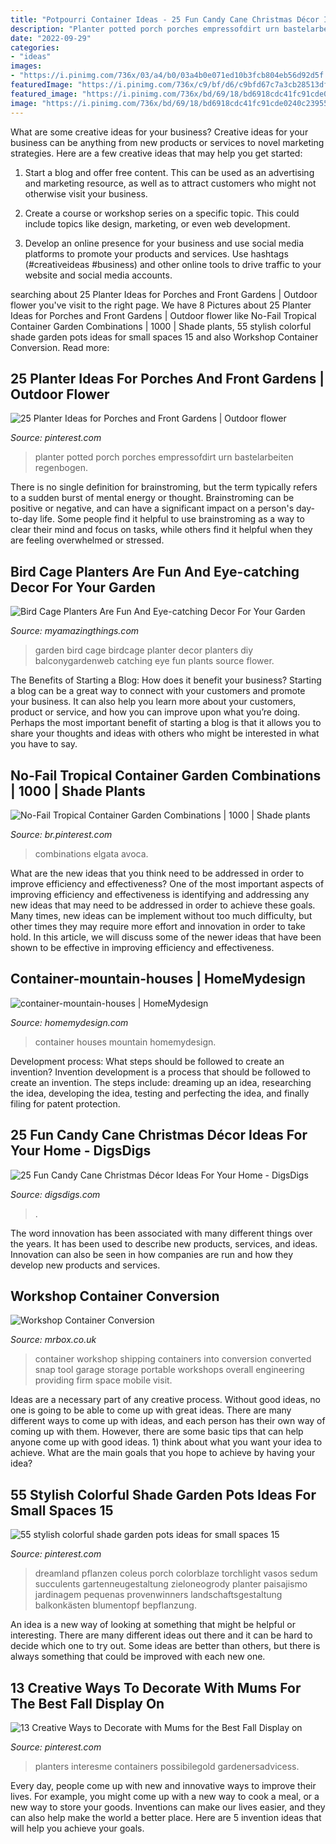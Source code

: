 ```yaml
---
title: "Potpourri Container Ideas - 25 Fun Candy Cane Christmas Décor Ideas For Your Home"
description: "Planter potted porch porches empressofdirt urn bastelarbeiten regenbogen"
date: "2022-09-29"
categories:
- "ideas"
images:
- "https://i.pinimg.com/736x/03/a4/b0/03a4b0e071ed10b3fcb804eb56d92d5f.jpg"
featuredImage: "https://i.pinimg.com/736x/c9/bf/d6/c9bfd67c7a3cb28513df81e056a9396c.jpg"
featured_image: "https://i.pinimg.com/736x/bd/69/18/bd6918cdc41fc91cde0240c23955d94c.jpg"
image: "https://i.pinimg.com/736x/bd/69/18/bd6918cdc41fc91cde0240c23955d94c.jpg"
---
```



What are some creative ideas for your business?
Creative ideas for your business can be anything from new products or services to novel marketing strategies. Here are a few creative ideas that may help you get started:
1. Start a blog and offer free content. This can be used as an advertising and marketing resource, as well as to attract customers who might not otherwise visit your business.

2. Create a course or workshop series on a specific topic. This could include topics like design, marketing, or even web development.

3. Develop an online presence for your business and use social media platforms to promote your products and services. Use hashtags (#creativeideas #business) and other online tools to drive traffic to your website and social media accounts.


	

		
searching about 25 Planter Ideas for Porches and Front Gardens | Outdoor flower you've visit to the right page. We have 8 Pictures about 25 Planter Ideas for Porches and Front Gardens | Outdoor flower like No-Fail Tropical Container Garden Combinations | 1000 | Shade plants, 55 stylish colorful shade garden pots ideas for small spaces 15 and also Workshop Container Conversion. Read more:
		
    
## 25 Planter Ideas For Porches And Front Gardens | Outdoor Flower

<img loading=lazy src="https://i.pinimg.com/736x/bd/69/18/bd6918cdc41fc91cde0240c23955d94c.jpg" onerror="this.onerror=null;this.src='https://tse1.mm.bing.net/th?id=OIP.covVuxhDtB2flZme5wPJBAHaKu&amp;pid=15.1';" alt="25 Planter Ideas for Porches and Front Gardens | Outdoor flower">

_Source: pinterest.com_

>planter potted porch porches empressofdirt urn bastelarbeiten regenbogen. 

	

There is no single definition for brainstroming, but the term typically refers to a sudden burst of mental energy or thought. Brainstroming can be positive or negative, and can have a significant impact on a person's day-to-day life. Some people find it helpful to use brainstroming as a way to clear their mind and focus on tasks, while others find it helpful when they are feeling overwhelmed or stressed.

    
## Bird Cage Planters Are Fun And Eye-catching Decor For Your Garden

<img loading=lazy src="http://myamazingthings.com/wp-content/uploads/2017/06/bird-cage-garden-ideas-11.jpg" onerror="this.onerror=null;this.src='https://tse4.mm.bing.net/th?id=OIP.MkibNDDhH9gPgC1ixvpzagAAAA&amp;pid=15.1';" alt="Bird Cage Planters Are Fun And Eye-catching Decor For Your Garden">

_Source: myamazingthings.com_

>garden bird cage birdcage planter decor planters diy balconygardenweb catching eye fun plants source flower. 

	

The Benefits of Starting a Blog: How does it benefit your business?
Starting a blog can be a great way to connect with your customers and promote your business. It can also help you learn more about your customers, product or service, and how you can improve upon what you’re doing. Perhaps the most important benefit of starting a blog is that it allows you to share your thoughts and ideas with others who might be interested in what you have to say.

    
## No-Fail Tropical Container Garden Combinations | 1000 | Shade Plants

<img loading=lazy src="https://i.pinimg.com/736x/c9/bf/d6/c9bfd67c7a3cb28513df81e056a9396c.jpg" onerror="this.onerror=null;this.src='https://tse1.mm.bing.net/th?id=OIP.1Hav6QbsC_sYdYEJSQtQNwHaLH&amp;pid=15.1';" alt="No-Fail Tropical Container Garden Combinations | 1000 | Shade plants">

_Source: br.pinterest.com_

>combinations elgata avoca. 

	

What are the new ideas that you think need to be addressed in order to improve efficiency and effectiveness?
One of the most important aspects of improving efficiency and effectiveness is identifying and addressing any new ideas that may need to be addressed in order to achieve these goals. Many times, new ideas can be implement without too much difficulty, but other times they may require more effort and innovation in order to take hold. In this article, we will discuss some of the newer ideas that have been shown to be effective in improving efficiency and effectiveness.

    
## Container-mountain-houses | HomeMydesign

<img loading=lazy src="https://homemydesign.com/wp-content/uploads/2014/08/container-mountain-houses.jpg" onerror="this.onerror=null;this.src='https://tse2.mm.bing.net/th?id=OIP.mRrB8_T-vfH1BQLYWitd1QHaKI&amp;pid=15.1';" alt="container-mountain-houses | HomeMydesign">

_Source: homemydesign.com_

>container houses mountain homemydesign. 

	

Development process: What steps should be followed to create an invention?
Invention development is a process that should be followed to create an invention. The steps include: dreaming up an idea, researching the idea, developing the idea, testing and perfecting the idea, and finally filing for patent protection.

    
## 25 Fun Candy Cane Christmas Décor Ideas For Your Home - DigsDigs

<img loading=lazy src="https://www.digsdigs.com/photos/fun-candy-cane-christmas-decor-ideas-for-your-home-15-554x836.jpg" onerror="this.onerror=null;this.src='https://tse1.mm.bing.net/th?id=OIP.hLE779D8X4wpd8wafllPJgHaLL&amp;pid=15.1';" alt="25 Fun Candy Cane Christmas Décor Ideas For Your Home - DigsDigs">

_Source: digsdigs.com_

>. 

	

The word innovation has been associated with many different things over the years. It has been used to describe new products, services, and ideas. Innovation can also be seen in how companies are run and how they develop new products and services.

    
## Workshop Container Conversion

<img loading=lazy src="https://www.mrbox.co.uk/wp-content/uploads/2013/01/workshop-container-conversion-01.jpg" onerror="this.onerror=null;this.src='https://tse1.mm.bing.net/th?id=OIP.fvbP8hWiHI7j9MAO-NVN-wHaFj&amp;pid=15.1';" alt="Workshop Container Conversion">

_Source: mrbox.co.uk_

>container workshop shipping containers into conversion converted snap tool garage storage portable workshops overall engineering providing firm space mobile visit. 

	

Ideas are a necessary part of any creative process. Without good ideas, no one is going to be able to come up with great ideas. There are many different ways to come up with ideas, and each person has their own way of coming up with them. However, there are some basic tips that can help anyone come up with good ideas. 1) think about what you want your idea to achieve. What are the main goals that you hope to achieve by having your idea?

    
## 55 Stylish Colorful Shade Garden Pots Ideas For Small Spaces 15

<img loading=lazy src="https://i.pinimg.com/736x/03/a4/b0/03a4b0e071ed10b3fcb804eb56d92d5f.jpg" onerror="this.onerror=null;this.src='https://tse1.mm.bing.net/th?id=OIP.tV-2C5dafvIPqudn6yg9HgHaLB&amp;pid=15.1';" alt="55 stylish colorful shade garden pots ideas for small spaces 15">

_Source: pinterest.com_

>dreamland pflanzen coleus porch colorblaze torchlight vasos sedum succulents gartenneugestaltung zieloneogrody planter paisajismo jardinagem pequenas provenwinners landschaftsgestaltung balkonkästen blumentopf bepflanzung. 

	

An idea is a new way of looking at something that might be helpful or interesting. There are many different ideas out there and it can be hard to decide which one to try out. Some ideas are better than others, but there is always something that could be improved with each new one.

    
## 13 Creative Ways To Decorate With Mums For The Best Fall Display On

<img loading=lazy src="https://i.pinimg.com/736x/6e/92/12/6e92128b89ffe7d49876f4632c55a331.jpg" onerror="this.onerror=null;this.src='https://tse2.mm.bing.net/th?id=OIP.kykzELVr6UKbTVri-I0nuwHaKX&amp;pid=15.1';" alt="13 Creative Ways to Decorate with Mums for the Best Fall Display on">

_Source: pinterest.com_

>planters interesme containers possibilegold gardenersadvicess. 

	

Every day, people come up with new and innovative ways to improve their lives. For example, you might come up with a new way to cook a meal, or a new way to store your goods. Inventions can make our lives easier, and they can also help make the world a better place. Here are 5 invention ideas that will help you achieve your goals.

